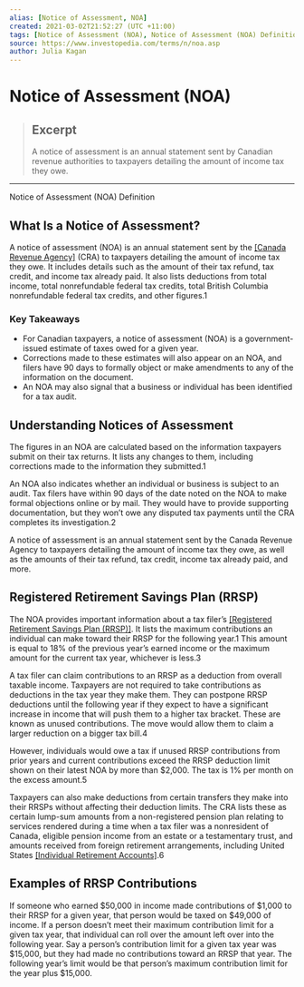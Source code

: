 ```yaml
---
alias: [Notice of Assessment, NOA]
created: 2021-03-02T21:52:27 (UTC +11:00)
tags: [Notice of Assessment (NOA), Notice of Assessment (NOA) Definition]
source: https://www.investopedia.com/terms/n/noa.asp
author: Julia Kagan
---
```


# Notice of Assessment (NOA)

> ## Excerpt
> A notice of assessment is an annual statement sent by Canadian revenue authorities to taxpayers detailing the amount of income tax they owe.

---

Notice of Assessment (NOA) Definition
## What Is a Notice of Assessment?

A notice of assessment (NOA) is an annual statement sent by the [[Canada Revenue Agency]](https://www.investopedia.com/terms/c/ccra.asp) (CRA) to taxpayers detailing the amount of income tax they owe. It includes details such as the amount of their tax refund, tax credit, and income tax already paid. It also lists deductions from total income, total nonrefundable federal tax credits, total British Columbia nonrefundable federal tax credits, and other figures.1

### Key Takeaways

-   For Canadian taxpayers, a notice of assessment (NOA) is a government-issued estimate of taxes owed for a given year.
-   Corrections made to these estimates will also appear on an NOA, and filers have 90 days to formally object or make amendments to any of the information on the document.
-   An NOA may also signal that a business or individual has been identified for a tax audit.

## Understanding Notices of Assessment

The figures in an NOA are calculated based on the information taxpayers submit on their tax returns. It lists any changes to them, including corrections made to the information they submitted.1

An NOA also indicates whether an individual or business is subject to an audit. Tax filers have within 90 days of the date noted on the NOA to make formal objections online or by mail. They would have to provide supporting documentation, but they won’t owe any disputed tax payments until the CRA completes its investigation.2

A notice of assessment is an annual statement sent by the Canada Revenue Agency to taxpayers detailing the amount of income tax they owe, as well as the amounts of their tax refund, tax credit, income tax already paid, and more.

## Registered Retirement Savings Plan (RRSP)

The NOA provides important information about a tax filer’s [[Registered Retirement Savings Plan (RRSP)]](https://www.investopedia.com/ask/answers/102714/what-are-differences-between-registered-retirement-savings-plan-rrsp-and-registered-pension-plan-rpp.asp). It lists the maximum contributions an individual can make toward their RRSP for the following year.1 This amount is equal to 18% of the previous year’s earned income or the maximum amount for the current tax year, whichever is less.3 

A tax filer can claim contributions to an RRSP as a deduction from overall taxable income. Taxpayers are not required to take contributions as deductions in the tax year they make them. They can postpone RRSP deductions until the following year if they expect to have a significant increase in income that will push them to a higher tax bracket. These are known as unused contributions. The move would allow them to claim a larger reduction on a bigger tax bill.4 

However, individuals would owe a tax if unused RRSP contributions from prior years and current contributions exceed the RRSP deduction limit shown on their latest NOA by more than $2,000. The tax is 1% per month on the excess amount.5

Taxpayers can also make deductions from certain transfers they make into their RRSPs without affecting their deduction limits. The CRA lists these as certain lump-sum amounts from a non-registered pension plan relating to services rendered during a time when a tax filer was a nonresident of Canada, eligible pension income from an estate or a testamentary trust, and amounts received from foreign retirement arrangements, including United States [[Individual Retirement Accounts]](https://www.investopedia.com/terms/i/ira.asp).6

## Examples of RRSP Contributions

If someone who earned $50,000 in income made contributions of $1,000 to their RRSP for a given year, that person would be taxed on $49,000 of income. If a person doesn’t meet their maximum contribution limit for a given tax year, that individual can roll over the amount left over into the following year. Say a person’s contribution limit for a given tax year was $15,000, but they had made no contributions toward an RRSP that year. The following year’s limit would be that person’s maximum contribution limit for the year plus $15,000.
